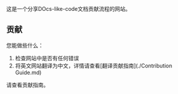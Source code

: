这是一个分享DOcs-like-code文档贡献流程的网站。

## 贡献
您能做些什么：
1. 检查网站中是否有任何错误
2. 将英文网站翻译为中文，详情请查看[翻译贡献指南](./Contribution Guide.md)


请查看贡献指南。


